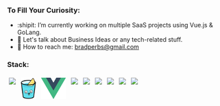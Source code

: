 

### To Fill Your Curiosity:

- :shipit: I’m currently working on multiple SaaS projects using Vue.js & GoLang.
- 💬 Let's talk about Business Ideas or any tech-related stuff.
- 📲 How to reach me: [bradperbs@gmail.com](mailto:bradperbs@gmail.com)

### Stack:

<div>
  <img src="https://go.dev/blog/go-brand/Go-Logo/SVG/Go-Logo_Blue.svg" height="50" style="vertical-align:top; margin:4px">
  <img src="https://raw.githubusercontent.com/gin-gonic/logo/master/color.png" height="50" style="vertical-align:top; margin:4px">
  <img src="https://raw.githubusercontent.com/vuejs/art/a1c78b74569b70a25300925b4eacfefcc143b8f6/logo.svg" height="50" style="vertical-align:top; margin:4px">
  <img src="https://vitejs.dev/logo.svg" height="50" style="vertical-align:top; margin:4px">
  <img src="https://nuxt.com/assets/design-kit/icon-green.svg" height="50" style="vertical-align:top; margin:4px">
  <img src="https://bun.sh/logo.svg" height="50" style="vertical-align:top; margin:4px">
  <img src="https://cdn.jsdelivr.net/npm/programming-languages-logos/src/javascript/javascript.png" height="50" style="vertical-align:top; margin:4px">
  <img src="https://raw.githubusercontent.com/gilbarbara/logos/master/logos/figma.svg" height="50" style="vertical-align:top; margin:4px">
   <img src="https://raw.githubusercontent.com/gilbarbara/logos/master/logos/convex.svg" height="50" style="vertical-align:top; margin:4px">

</div>


